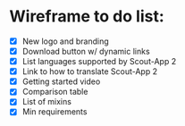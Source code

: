 # Wireframe to do list:

* [x] New logo and branding
* [x] Download button w/ dynamic links
* [x] List languages supported by Scout-App 2
* [x] Link to how to translate Scout-App 2
* [x] Getting started video
* [x] Comparison table
* [x] List of mixins
* [x] Min requirements
